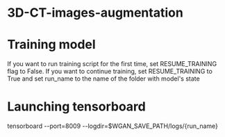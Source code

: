 # 3D-CT-images-augmentation

# Training model
If you want to run training script for the first time, set RESUME_TRAINING flag to False.
If you want to continue training, set RESUME_TRAINING to True and set run_name to the name of the folder with model's state

# Launching tensorboard
tensorboard --port=8009 --logdir=$WGAN_SAVE_PATH/logs/{run_name}
